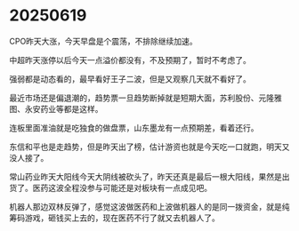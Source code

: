 # 20250619

CPO昨天大涨，今天早盘是个震荡，不排除继续加速。

中超昨天涨停以后今天一点溢价都没有，不及预期了，暂时不考虑了。

强弱都是动态看的，最早看好王子二波，但是又观察几天就不看好了。

最近市场还是偏退潮的，趋势票一旦趋势断掉就是短期大面，苏利股份、元隆雅图、永安药业等都是这样。

连板里面准油就是吃独食的做盘票，山东墨龙有一点预期差，看着还行。

东信和平也是走趋势，但是昨天出了榜，估计游资也就是今天吃一口就跑，明天又没人接了。

常山药业昨天大阳线今天大阴线被砍头了，昨天还真是最后一根大阳线，果然是出货了。医药这波全程没参与可能还是对板块有一点成见吧。

机器人那边双林反弹了，感觉这波做医药和上波做机器人的是同一拨资金，就是纯筹码游戏，砸钱买上去的，现在医药不行了就又去机器人了。
